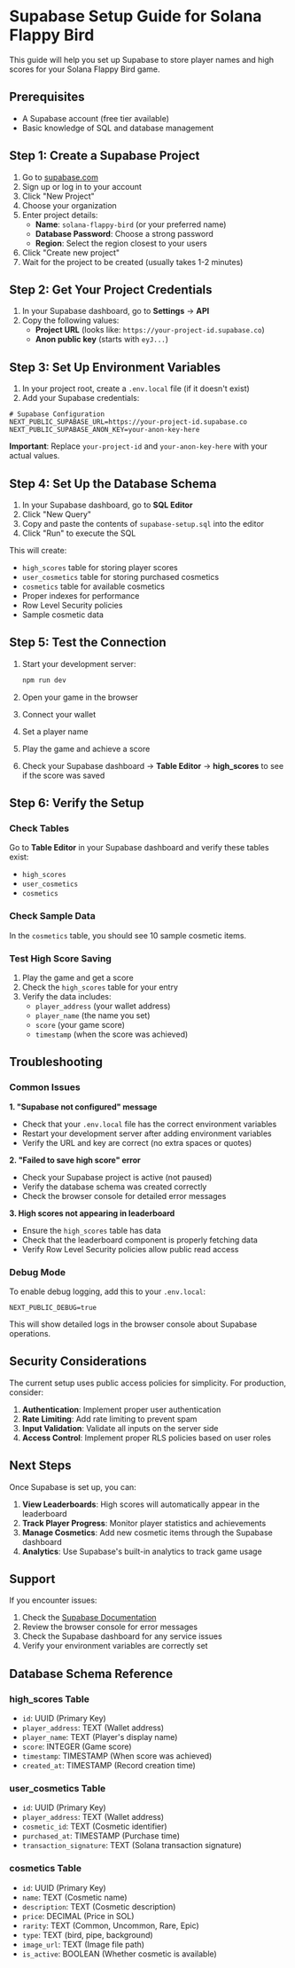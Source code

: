 # Supabase Setup Guide for Solana Flappy Bird

This guide will help you set up Supabase to store player names and high scores for your Solana Flappy Bird game.

## Prerequisites

- A Supabase account (free tier available)
- Basic knowledge of SQL and database management

## Step 1: Create a Supabase Project

1. Go to [supabase.com](https://supabase.com)
2. Sign up or log in to your account
3. Click "New Project"
4. Choose your organization
5. Enter project details:
   - **Name**: `solana-flappy-bird` (or your preferred name)
   - **Database Password**: Choose a strong password
   - **Region**: Select the region closest to your users
6. Click "Create new project"
7. Wait for the project to be created (usually takes 1-2 minutes)

## Step 2: Get Your Project Credentials

1. In your Supabase dashboard, go to **Settings** → **API**
2. Copy the following values:
   - **Project URL** (looks like: `https://your-project-id.supabase.co`)
   - **Anon public key** (starts with `eyJ...`)

## Step 3: Set Up Environment Variables

1. In your project root, create a `.env.local` file (if it doesn't exist)
2. Add your Supabase credentials:

```env
# Supabase Configuration
NEXT_PUBLIC_SUPABASE_URL=https://your-project-id.supabase.co
NEXT_PUBLIC_SUPABASE_ANON_KEY=your-anon-key-here
```

**Important**: Replace `your-project-id` and `your-anon-key-here` with your actual values.

## Step 4: Set Up the Database Schema

1. In your Supabase dashboard, go to **SQL Editor**
2. Click "New Query"
3. Copy and paste the contents of `supabase-setup.sql` into the editor
4. Click "Run" to execute the SQL

This will create:
- `high_scores` table for storing player scores
- `user_cosmetics` table for storing purchased cosmetics
- `cosmetics` table for available cosmetics
- Proper indexes for performance
- Row Level Security policies
- Sample cosmetic data

## Step 5: Test the Connection

1. Start your development server:
   ```bash
   npm run dev
   ```

2. Open your game in the browser
3. Connect your wallet
4. Set a player name
5. Play the game and achieve a score
6. Check your Supabase dashboard → **Table Editor** → **high_scores** to see if the score was saved

## Step 6: Verify the Setup

### Check Tables
Go to **Table Editor** in your Supabase dashboard and verify these tables exist:
- `high_scores`
- `user_cosmetics` 
- `cosmetics`

### Check Sample Data
In the `cosmetics` table, you should see 10 sample cosmetic items.

### Test High Score Saving
1. Play the game and get a score
2. Check the `high_scores` table for your entry
3. Verify the data includes:
   - `player_address` (your wallet address)
   - `player_name` (the name you set)
   - `score` (your game score)
   - `timestamp` (when the score was achieved)

## Troubleshooting

### Common Issues

**1. "Supabase not configured" message**
- Check that your `.env.local` file has the correct environment variables
- Restart your development server after adding environment variables
- Verify the URL and key are correct (no extra spaces or quotes)

**2. "Failed to save high score" error**
- Check your Supabase project is active (not paused)
- Verify the database schema was created correctly
- Check the browser console for detailed error messages

**3. High scores not appearing in leaderboard**
- Ensure the `high_scores` table has data
- Check that the leaderboard component is properly fetching data
- Verify Row Level Security policies allow public read access

### Debug Mode

To enable debug logging, add this to your `.env.local`:
```env
NEXT_PUBLIC_DEBUG=true
```

This will show detailed logs in the browser console about Supabase operations.

## Security Considerations

The current setup uses public access policies for simplicity. For production, consider:

1. **Authentication**: Implement proper user authentication
2. **Rate Limiting**: Add rate limiting to prevent spam
3. **Input Validation**: Validate all inputs on the server side
4. **Access Control**: Implement proper RLS policies based on user roles

## Next Steps

Once Supabase is set up, you can:

1. **View Leaderboards**: High scores will automatically appear in the leaderboard
2. **Track Player Progress**: Monitor player statistics and achievements
3. **Manage Cosmetics**: Add new cosmetic items through the Supabase dashboard
4. **Analytics**: Use Supabase's built-in analytics to track game usage

## Support

If you encounter issues:

1. Check the [Supabase Documentation](https://supabase.com/docs)
2. Review the browser console for error messages
3. Check the Supabase dashboard for any service issues
4. Verify your environment variables are correctly set

## Database Schema Reference

### high_scores Table
- `id`: UUID (Primary Key)
- `player_address`: TEXT (Wallet address)
- `player_name`: TEXT (Player's display name)
- `score`: INTEGER (Game score)
- `timestamp`: TIMESTAMP (When score was achieved)
- `created_at`: TIMESTAMP (Record creation time)

### user_cosmetics Table
- `id`: UUID (Primary Key)
- `player_address`: TEXT (Wallet address)
- `cosmetic_id`: TEXT (Cosmetic identifier)
- `purchased_at`: TIMESTAMP (Purchase time)
- `transaction_signature`: TEXT (Solana transaction signature)

### cosmetics Table
- `id`: UUID (Primary Key)
- `name`: TEXT (Cosmetic name)
- `description`: TEXT (Cosmetic description)
- `price`: DECIMAL (Price in SOL)
- `rarity`: TEXT (Common, Uncommon, Rare, Epic)
- `type`: TEXT (bird, pipe, background)
- `image_url`: TEXT (Image file path)
- `is_active`: BOOLEAN (Whether cosmetic is available)
